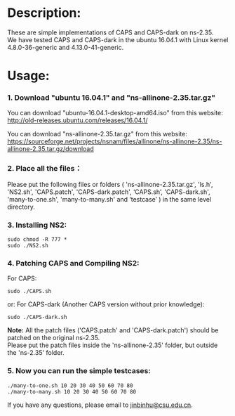 # Description: 
  
These are simple implementations of CAPS and CAPS-dark on ns-2.35.  
We have tested CAPS and CAPS-dark in the ubuntu 16.04.1 with Linux kernel 4.8.0-36-generic and 4.13.0-41-generic.
  
# Usage:

### 1. Download "ubuntu 16.04.1" and "ns-allinone-2.35.tar.gz"

You can download "ubuntu-16.04.1-desktop-amd64.iso" from this website:   
http://old-releases.ubuntu.com/releases/16.04.1/

You can download "ns-allinone-2.35.tar.gz" from this website:     
https://sourceforge.net/projects/nsnam/files/allinone/ns-allinone-2.35/ns-allinone-2.35.tar.gz/download
  
### 2. Place all the files： 

Please put the following files or folders  ( 'ns-allinone-2.35.tar.gz', 'ls.h', 'NS2.sh', 'CAPS.patch', 'CAPS-dark.patch', ‘CAPS.sh’, 'CAPS-dark.sh', 'many-to-one.sh', 'many-to-many.sh' and ‘testcase’ )  in the same level directory.

### 3. Installing NS2:

	sudo chmod -R 777 *
	sudo ./NS2.sh
  
### 4. Patching CAPS and Compiling NS2:
	
For CAPS:

	sudo ./CAPS.sh
	
or: For CAPS-dark (Another CAPS version without prior knowledge):
 	
	sudo ./CAPS-dark.sh
	
**Note:** All the patch files ('CAPS.patch' and 'CAPS-dark.patch') should be patched on the original ns-2.35.  
Please put the patch files inside the 'ns-allinone-2.35' folder, but outside the 'ns-2.35' folder. 
  
### 5. Now you can run the simple testcases:

	./many-to-one.sh 10 20 30 40 50 60 70 80
	./many-to-many.sh 10 20 30 40 50 60 70 80
	
 
If you have any questions, please email to jinbinhu@csu.edu.cn.  
